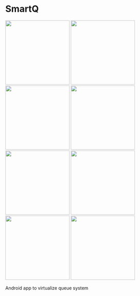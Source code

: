# SmartQ

<img src="https://github.com/vaibhavkollipara/SmartQ/blob/master/screenshots/homescreen.png?raw=true" width="200"/>   <img src="https://github.com/vaibhavkollipara/SmartQ/blob/master/screenshots/homescreen.png?raw=true" width="200"/>   <img src="https://github.com/vaibhavkollipara/SmartQ/blob/master/screenshots/HostUI.png?raw=true" width="200"/>   <img src="https://github.com/vaibhavkollipara/SmartQ/blob/master/screenshots/QueueShareUI.png?raw=true" width="200"/>   <img src="https://github.com/vaibhavkollipara/SmartQ/blob/master/screenshots/Host_interface_for%20operating_queue.png?raw=true" width="200"/>   <img src="https://github.com/vaibhavkollipara/SmartQ/blob/master/screenshots/ClientUI_to_join_via_QR.png?raw=true" width="200"/>   <img src="https://github.com/vaibhavkollipara/SmartQ/blob/master/screenshots/ClientUI_to_join_via_bluetooth.png?raw=true" width="200"/>   <img src="https://github.com/vaibhavkollipara/SmartQ/blob/master/screenshots/ClientUI_for_Queue_Status.png?raw=true" width="200"/>


Android app to virtualize queue system
